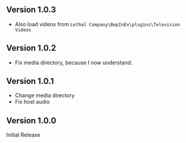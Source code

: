 ## Version 1.0.3

- Also load videos from `Lethal Company\BepInEx\plugins\Television Videos`

## Version 1.0.2

- Fix media directory, because I now understand.

## Version 1.0.1

- Change media directory
- Fix host audio

## Version 1.0.0

Initial Release
